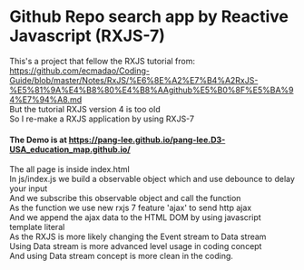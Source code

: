 # Github Repo search app by Reactive Javascript (RXJS-7)

This's a project that fellow the RXJS tutorial from:  
https://github.com/ecmadao/Coding-Guide/blob/master/Notes/RxJS/%E6%8E%A2%E7%B4%A2RxJS-%E5%81%9A%E4%B8%80%E4%B8%AAgithub%E5%B0%8F%E5%BA%94%E7%94%A8.md  
But the tutorial RXJS version 4 is too old  
So I re-make a RXJS application by using RXJS-7  

#### The Demo is at https://pang-lee.github.io/pang-lee.D3-USA_education_map.github.io/  
  
  The all page is inside index.html  
  In js/index.js we build a observable object which and use debounce to delay your input  
  And we subscribe this observable object and call the function  
  As the function we use new rxjs 7 feature 'ajax' to send http ajax  
  And we append the ajax data to the HTML DOM  by using javascript template literal  
  As the RXJS is more likely changing the Event stream to Data stream  
  Using Data stream is more advanced level usage in coding concept  
  And using Data stream concept is more clean in the coding.
